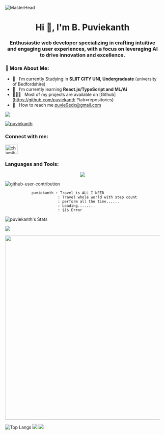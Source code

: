 
![MasterHead](https://user-images.githubusercontent.com/74038190/225813708-98b745f2-7d22-48cf-9150-083f1b00d6c9.gif)


<h1 align="center">  
  


    
 <h1 align="center">Hi 👋,  I'm B. Puviekanth</h1>
<h3 align="center">Enthusiastic web developer specializing in crafting intuitive and engaging user experiences, with a focus on leveraging AI to drive innovation and excellence.</h3> 



### 👤 More About Me:

- 🔭 &nbsp; I’m currently Studying in **SLIIT CITY UNI, Undergraduate** (university of Bedfordshire)
- 🌱 &nbsp; I’m currently learning **React.js/TypeScript and ML/Ai**
- 👨🏻‍💻 &nbsp; Most of my projects are available on [Github](https://github.com/puviekanth
?tab=repositories)
- 📩 &nbsp; How to reach me puvie9edx@gmail.com
 
  
<a href="https://visitcount.itsvg.in">
  <img src="https://visitcount.itsvg.in/api?id=puviekanth&label=Profile%20Views&color=2&pretty=false" />
</a>



<p align="left"> <a href="https://github.com/puviekanth?tab=repositories"><img src="https://github-profile-trophy.vercel.app/?username=puviekanth" alt="puviekanth" /></a> </p>







<h3 align="left">Connect with me:</h3>
<p align="left">
  <a href="https://www.linkedin.com/in/chamika-munithunga-74801a2b1/" target="blank"><img align="center" src="https://raw.githubusercontent.com/rahuldkjain/github-profile-readme-generator/master/src/images/icons/Social/linked-in-alt.svg" alt="chamika munithunga" height="30" width="40" /></a>


<h3 align="left">Languages and Tools:</h3>


<p align="center">
  <a href="https://skillicons.dev">
<img src="https://skillicons.dev/icons?i=html,css,js,java,react,nodejs,php,py,dart,flutter,c,cs,dotnet,azure,git,github,tailwind,bootstrap,mysql,firebase,idea,eclipse,androidstudio,vscode,visualstudio,figma&theme=dark&perline=13"/>
 </a>
</p>


![github-user-contribution](https://github.com/user-attachments/assets/9ef4f613-2b46-474a-bd1e-e2d81c37d7e8)



                puviekanth : Travel is ALL I NEED
                            : Travel whole world with step count
                            : perform all the time......
                            : Loading........
                            : $)$ Error



            










![  puviekanth's Stats](https://github-readme-stats.vercel.app/api?username=puviekanth&theme=highcontrast&show_icons=true&hide_border=true&count_private=true&show=prs_merged_percentage)


![](https://github-contributor-stats.vercel.app/api?username=puviekanth&limit=5&theme=dark&combine_all_yearly_contributions=true)




<a href="https://stats.hyochan.dev/en/stats/puviekantha"><img src="https://stats.hyochan.dev/api/github-stats?login=puviekanth" width="600" /></a>


![Top Langs](https://streak-stats.demolab.com?user=puviekanth&theme=highcontrast&hide_border=true)
![](https://github-profile-summary-cards.vercel.app/api/cards/profile-details?username=puviekanth&theme=github_dark)
![](https://github-profile-summary-cards.vercel.app/api/cards/productive-time?username=puviekantha&theme=github_dark)
